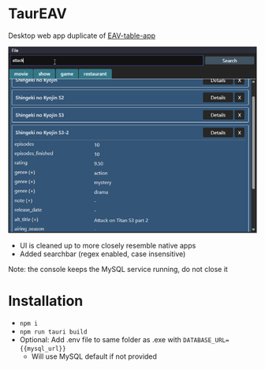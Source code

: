 # TaurEAV

Desktop web app duplicate of [EAV-table-app](https://github.com/sinsinkun/EAV-table-app)

<img src="./screenshot.png" width="600px" />

- UI is cleaned up to more closely resemble native apps
- Added searchbar (regex enabled, case insensitive)

Note: the console keeps the MySQL service running, do not close it

# Installation
- `npm i`
- `npm run tauri build`
- Optional: Add .env file to same folder as .exe with `DATABASE_URL={{mysql_url}}`
  - Will use MySQL default if not provided
